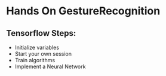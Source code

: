 # Hands On GestureRecognition

## Tensorflow Steps:

* Initialize variables
* Start your own session
* Train algorithms
* Implement a Neural Network
